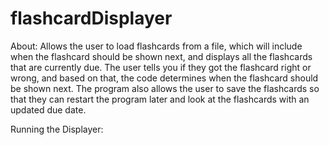 # flashcardDisplayer
About:
Allows the user to load flashcards from a file, which will include when the flashcard should be shown next, and displays all the flashcards that are currently due. The user tells you if they got the flashcard right or wrong, and based on that, the code determines when the flashcard should be shown next. The program also allows the user to save the flashcards so that they can restart the program later and look at the flashcards with an updated due date.

Running the Displayer:
